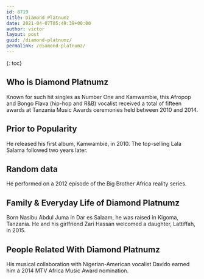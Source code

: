 ```yaml
---
id: 8719
title: Diamond Platnumz
date: 2021-04-07T05:49:39+00:00
author: victor
layout: post
guid: /diamond-platnumz/
permalink: /diamond-platnumz/
---
```



{: toc}


## Who is Diamond Platnumz



Known for such hit singles as Number One and Kamwambie, this Afropop and Bongo Flava (hip-hop and R&B) vocalist received a total of fifteen awards at Tanzania Music Awards ceremonies held between 2010 and 2014.

                
                
                
## Prior to Popularity



He released his first album, Kamwambie, in 2010. The top-selling Lala Salama followed two years later.

                
                
                
## Random data



He performed on a 2012 episode of the Big Brother Africa reality series.

                
                
                
## Family & Everyday Life of Diamond Platnumz



Born Nasibu Abdul Juma in Dar es Salaam, he was raised in Kigoma, Tanzania. He and his girlfriend Zari Hassan welcomed a daughter, Lattiffah, in 2015.

                
                
                
## People Related With Diamond Platnumz



His musical collaboration with Nigerian-American vocalist Davido earned him a 2014 MTV Africa Music Award nomination.

                
              
            
          
          
          